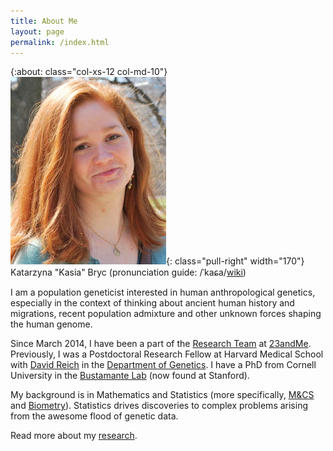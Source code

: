 ```yaml
---
title: About Me
layout: page
permalink: /index.html
---
```

{:about: class="col-xs-12 col-md-10"}
![kasia-image]{: class="pull-right" width="170"}
Katarzyna "Kasia" Bryc
(pronunciation guide: /ˈkaɕa/[wiki][kasia-pronounce])


I am a population geneticist interested in human anthropological genetics, especially in 
the context of thinking about ancient human history and migrations, recent population 
admixture and other unknown forces shaping the human genome.

Since March 2014, I have been a part of the [Research Team][23andme-research] at 
[23andMe][23andme]. Previously, I was a Postdoctoral Research Fellow at Harvard Medical 
School with [David Reich][reich] in the [Department of Genetics][harvard-genetics]. 
I have a PhD from Cornell University in the [Bustamante Lab][bustamante] (now found at 
Stanford).

My background is in Mathematics and Statistics (more specifically, [M&CS][stanford-mcs] 
and [Biometry][cornell-biometry]). Statistics drives discoveries to complex problems 
arising from the awesome flood of genetic data.

Read more about my [research](/research/).


[kasia-image]: /assets/static/kasia1.jpg  "Photo of Kasia Bryc"
[kasia-pronounce]: http://en.wiktionary.org/wiki/Kasia#Polish
[23andme]: http://23andme.com/
[23andme-research]: http://www.23andme.com/about/researchteam/
[reich]: http://genetics.med.harvard.edu/reich/Reich_Lab/Welcome.html
[harvard-genetics]: http://genetics.med.harvard.edu/
[bustamante]: http://med.stanford.edu/bustamantelab/
[stanford-mcs]: http://www.stanford.edu/group/mathcompsci/intro.html
[cornell-biometry]: http://bscb.cornell.edu/about/biometry-and-statistics
